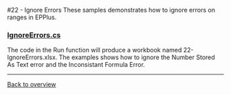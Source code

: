 ﻿#22 - Ignore Errors
These samples demonstrates how to ignore errors on ranges in EPPlus.

### [IgnoreErrors.cs](IgnoreErrorsSample.cs)
The code in the Run function will produce a workbook named 22-IgnoreErrors.xlsx.
The examples shows how to ignore the Number Stored As Text error and the Inconsistant Formula Error.

---
[Back to overview](/SampleApp.Core/Readme.md)